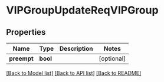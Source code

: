 # VIPGroupUpdateReqVIPGroup

## Properties
Name | Type | Description | Notes
------------ | ------------- | ------------- | -------------
**preempt** | **bool** |  | [optional] 

[[Back to Model list]](../README.md#documentation-for-models) [[Back to API list]](../README.md#documentation-for-api-endpoints) [[Back to README]](../README.md)


